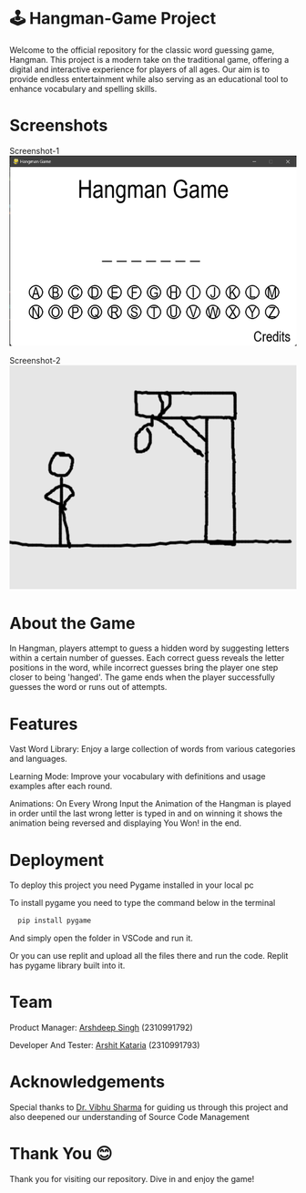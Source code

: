 
#  🕹️ Hangman-Game Project

Welcome to the official repository for the classic word guessing game, Hangman. This project is a modern take on the traditional game, offering a digital and interactive experience for players of all ages. Our aim is to provide endless entertainment while also serving as an educational tool to enhance vocabulary and spelling skills.


# Screenshots

Screenshot-1
![](Screenshots/1.png)

Screenshot-2
![](Screenshots/2.png)

# About the Game

In Hangman, players attempt to guess a hidden word by suggesting letters within a certain number of guesses. Each correct guess reveals the letter positions in the word, while incorrect guesses bring the player one step closer to being 'hanged'. The game ends when the player successfully guesses the word or runs out of attempts.

# Features
Vast Word Library: Enjoy a large collection of words from various categories and languages.

Learning Mode: Improve your vocabulary with definitions and usage examples after each round.

Animations: On Every Wrong Input the Animation of the Hangman is played in order until the last wrong letter is typed in and on winning it shows the animation being reversed and displaying You Won! in the end.

# Deployment

To deploy this project you need Pygame installed in your local pc 

To install pygame you need to type the command below in the
terminal

```bash
  pip install pygame
```

And simply open the folder in VSCode and run it.

Or you can use replit and upload all the files there and run the code. Replit has pygame library built into it.

# Team

Product Manager: [Arshdeep Singh](https://github.com/arshdeep4450) (2310991792)

Developer And Tester: [Arshit Kataria](https://github.com/arshitkataria2) (2310991793)

# Acknowledgements

Special thanks to [Dr. Vibhu Sharma](https://github.com/Vibs-11) for guiding us through this project and also deepened our understanding of Source Code Management

# Thank You 😊

Thank you for visiting our repository. Dive in and enjoy the game!
